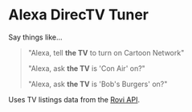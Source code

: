 # Alexa DirecTV Tuner

Say things like...

> "Alexa, tell **the TV** to turn on Cartoon Network"
>
> "Alexa, ask **the TV** is 'Con Air' on?"
>
> "Alexa, ask **the TV** is 'Bob's Burgers' on?"

Uses TV listings data from the [Rovi API](http://developer.rovicorp.com/).